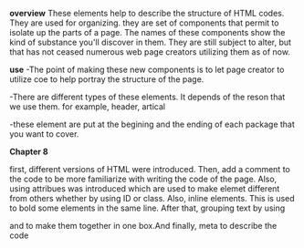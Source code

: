 **overview**
These elements help to  describe the structure of HTML codes. They are used for organizing. they are set of components that permit to isolate up the parts of a page. 
The names of these components show the kind of substance you'll discover in them. They are still subject to alter, but that has not ceased numerous
web page creators utilizing them as of now.

**use**
-The point of making these new components is to let page creator to utilize coe to help portray the structure of the page.

-There are different types of these elements. It depends of the reson that we use them. for example, header, artical 

-these element are put at the begining and the ending of each package that you want to cover.


**Chapter 8**

first,  different versions of HTML were introduced. Then, add a comment to the code to be more familiarize with writing the code of the page. Also, using attribues was introduced 
which are used to make elemet different from others whether by using ID or class. Also, inline elements. This is used to bold some elements in the same line. After that, grouping text 
by using <div> and <spam> to make them together in one box.And finally, meta to describe the code
